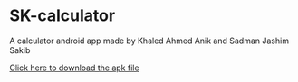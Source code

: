 # SK-calculator
A calculator android app made by Khaled Ahmed Anik and Sadman Jashim Sakib

[Click here to download the apk file](/SK-calculator.apk)
